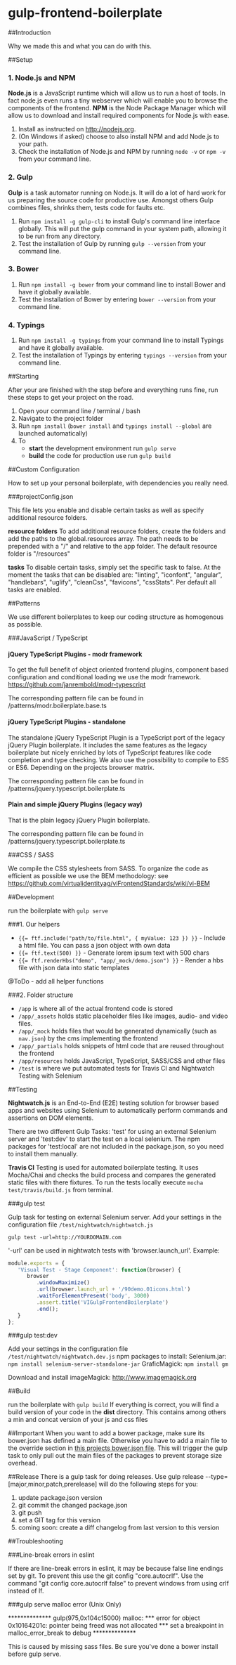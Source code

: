 # gulp-frontend-boilerplate

##Introduction

Why we made this and what you can do with this.

##Setup

### 1. Node.js and NPM

**Node.js** is a JavaScript runtime which will allow us to run a host of tools. In fact node.js even runs a tiny webserver which will enable you to browse the components of the frontend.
**NPM** is the Node Package Manager which will allow us to download and install required components for Node.js with ease.

1. Install as instructed on <http://nodejs.org>.
2. (On Windows if asked) choose to also install NPM and add Node.js to your path.
3. Check the installation of Node.js and NPM by running `node -v` or `npm -v` from your command line.

### 2. Gulp

**Gulp** is a task automator running on Node.js. It will do a lot of hard work for us preparing the source code for productive use. Amongst others Gulp combines files, shrinks them, tests code for faults etc.

1. Run `npm install -g gulp-cli` to install Gulp's command line interface globally. This will put the gulp command in your system path, allowing it to be run from any directory.
2. Test the installation of Gulp by running `gulp --version` from your command line.

### 3. Bower

1. Run `npm install -g bower` from your command line to install Bower and have it globally available.
2. Test the installation of Bower by entering `bower --version` from your command line.

### 4. Typings

1. Run `npm install -g typings` from your command line to install Typings and have it globally available.
2. Test the installation of Typings by entering `typings --version` from your command line.


##Starting

After your are finished with the step before and everything runs fine, run these steps to get your project on the road.

1. Open your command line / terminal / bash
2. Navigate to the project folder
3. Run `npm install` (`bower install` and `typings install --global` are launched automatically)
4. To
	* **start** the development environment run `gulp serve`
	* **build** the code for production use run `gulp build`

##Custom Configuration

How to set up your personal boilerplate, with dependencies you really need.

###projectConfig.json

This file lets you enable and disable certain tasks as well as specify additional resource folders.

__resource folders__
To add additional resource folders, create the folders and add the paths to the global.resources array.
The path needs to be prepended with a "/" and relative to the app folder.
The default resource folder is "/resources"

__tasks__
To disable certain tasks, simply set the specific task to false. 
At the moment the tasks that can be disabled are: "linting", "iconfont", "angular", "handlebars", "uglify", "cleanCss", "favicons", "cssStats".
Per default all tasks are enabled.

##Patterns

We use different boilerplates to keep our coding structure as homogenous as possible. 

###JavaScript / TypeScript

#### jQuery TypeScript Plugins - modr framework

To get the full benefit of object oriented frontend plugins, component based configuration and conditional loading we use the modr framework.
https://github.com/janrembold/modr-typescript

The corresponding pattern file can be found in /patterns/modr.boilerplate.base.ts
 

#### jQuery TypeScript Plugins - standalone

The standalone jQuery TypeScript Plugin is a TypeScript port of the legacy jQuery Plugin boilerplate.
It includes the same features as the legacy boilerplate but nicely enriched by lots of TypeScript features like code completion and type checking. 
We also use the possibility to compile to ES5 or ES6. Depending on the projects browser matrix.   

The corresponding pattern file can be found in /patterns/jquery.typescript.boilerplate.ts


#### Plain and simple jQuery Plugins (legacy way)

That is the plain legacy jQuery Plugin boilerplate.  

The corresponding pattern file can be found in /patterns/jquery.typescript.boilerplate.ts


###CSS / SASS

We compile the CSS stylesheets from SASS. To organize the code as efficient as possible we use the BEM methodology: 
see https://github.com/virtualidentityag/viFrontendStandards/wiki/vi-BEM  


##Development

run the boilerplate with `gulp serve`

###1. Our helpers

* `{{= ftf.include("path/to/file.html", { myValue: 123 }) }}` - Include a html file. You can  pass a json object with own data
* `{{= ftf.text(500) }}` - Generate lorem ipsum text with 500 chars
* `{{= ftf.renderHbs("demo", "app/_mock/demo.json") }}` - Render a hbs file with json data into static templates

@ToDo - add all helper functions

###2. Folder structure

* `/app` is where all of the actual frontend code is stored
* `/app/_assets` holds static placeholder files like images, audio- and video files.
* `/app/_mock` holds files that would be generated dynamically (such as `nav.json`) by the cms implementing the frontend
* `/app/_partials` holds snippets of html code that are reused throughout the frontend
* `/app/resources` holds JavaScript, TypeScript, SASS/CSS and other files
* `/test` is where we put automated tests for Travis CI and Nightwatch Testing with Selenium

##Testing

**Nightwatch.js** is an End-to-End (E2E) testing solution for browser based apps and websites using Selenium to automatically 
perform commands and assertions on DOM elements.

There are two different Gulp Tasks: 'test' for using an external Selenium server and 'test:dev' to start the test on a 
local selenium. The npm packages for 'test:local' are not included in the package.json, so you need to install them manually.

**Travis CI** Testing is used for automated boilerplate testing. It uses Mocha/Chai and checks the build process and compares the generated static files with there fixtures. To run the tests locally execute `mocha test/travis/build.js` from terminal.

###gulp test

Gulp task for testing on external Selenium server.
Add your settings in the configuration file `/test/nightwatch/nightwatch.js`

`gulp test -url=http://YOURDOMAIN.com`

'-url' can be used in nightwatch tests with 'browser.launch_url'.
Example:
```javascript
module.exports = {
   'Visual Test - Stage Component': function(browser) {
      browser
         .windowMaximize()
         .url(browser.launch_url + '/90demo.01icons.html')
         .waitForElementPresent('body', 3000)
         .assert.title('VIGulpFrontendBoilerplate')
         .end();
   }
};
```

###gulp test:dev

Add your settings in the configuration file `/test/nightwatch/nightwatch.dev.js`
npm packages to install: 
Selenium.jar: `npm install selenium-server-standalone-jar`
GraficMagick: `npm install gm`

Download and install imageMagick: http://www.imagemagick.org

##Build

run the boilerplate with `gulp build`
If everything is correct, you will find a build version of your code in the **dist** directory.
This contains among others a min and concat version of your js and css files

##Important
When you want to add a bower package, make sure its bower.json has defined a main file. Otherwise you have to add a main file to the override section in [this projects bower.json file](./bower.json).
This will trigger the gulp task to only pull out the main files of the packages to prevent storage size overhead.

##Release
There is a gulp task for doing releases. Use gulp release --type=[major,minor,patch,prerelease] will do the following steps for you:
1. update package.json version
2. git commit the changed package.json
3. git push
4. set a GIT tag for this version
5. coming soon: create a diff changelog from last version to this version

##Troubleshooting

###Line-break errors in eslint

If there are line-break errors in eslint, it may be because false line endings set by git.
To prevent this use the git config "core.autocrlf". 
Use the command "git config core.autocrlf false" to prevent windows from using crlf instead of lf.

###gulp serve malloc error (Unix Only)

************** gulp(975,0x104c15000) malloc: *** error for object 0x10164201c: pointer being freed was not allocated *** set a breakpoint in malloc_error_break to debug **************

This is caused by missing sass files. Be sure you've done a bower install before gulp serve.

